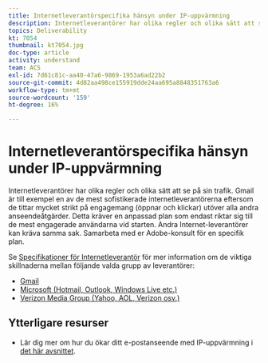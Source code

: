 ```yaml
---
title: Internetleverantörspecifika hänsyn under IP-uppvärmning
description: Internetleverantörer har olika regler och olika sätt att se på sin trafik. Detta kräver en anpassad plan som endast riktar sig till de mest engagerade användarna vid starten.
topics: Deliverability
kt: 7054
thumbnail: kt7054.jpg
doc-type: article
activity: understand
team: ACS
exl-id: 7d61c81c-aa40-47a6-9869-1953a6ad22b2
source-git-commit: 4d82aa498ce155919dde24aa695a8848351763a6
workflow-type: tm+mt
source-wordcount: '159'
ht-degree: 16%

---
```


# Internetleverantörspecifika hänsyn under IP-uppvärmning

Internetleverantörer har olika regler och olika sätt att se på sin trafik. Gmail är till exempel en av de mest sofistikerade internetleverantörerna eftersom de tittar mycket strikt på engagemang (öppnar och klickar) utöver alla andra anseendeåtgärder. Detta kräver en anpassad plan som endast riktar sig till de mest engagerade användarna vid starten. Andra Internet-leverantörer kan kräva samma sak. Samarbeta med er Adobe-konsult för en specifik plan.

Se [Specifikationer för Internetleverantör](/help/internet-service-provider-specifics/overview.md) för mer information om de viktiga skillnaderna mellan följande valda grupp av leverantörer:

* [Gmail](/help/internet-service-provider-specifics/gmail.md)
* [Microsoft (Hotmail, Outlook, Windows Live etc.)](/help/internet-service-provider-specifics/microsoft.md)
* [Verizon Media Group (Yahoo, AOL, Verizon osv.)](/help/internet-service-provider-specifics/verizon-media-group.md)

## Ytterligare resurser

* Lär dig mer om hur du ökar ditt e-postanseende med IP-uppvärmning i [det här avsnittet](/help/additional-resources/increase-reputation-with-ip-warming.md).
